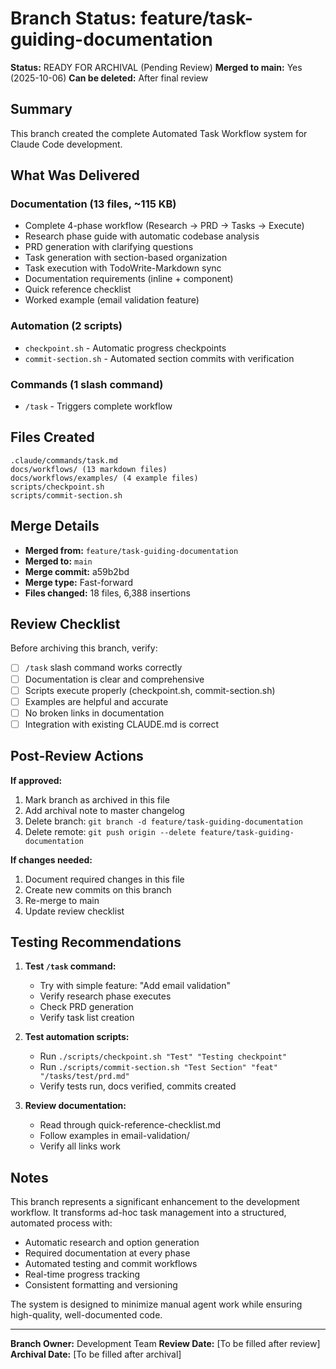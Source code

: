 # Branch Status: feature/task-guiding-documentation

**Status:** READY FOR ARCHIVAL (Pending Review)
**Merged to main:** Yes (2025-10-06)
**Can be deleted:** After final review

## Summary

This branch created the complete Automated Task Workflow system for Claude Code development.

## What Was Delivered

### Documentation (13 files, ~115 KB)
- Complete 4-phase workflow (Research → PRD → Tasks → Execute)
- Research phase guide with automatic codebase analysis
- PRD generation with clarifying questions
- Task generation with section-based organization
- Task execution with TodoWrite-Markdown sync
- Documentation requirements (inline + component)
- Quick reference checklist
- Worked example (email validation feature)

### Automation (2 scripts)
- `checkpoint.sh` - Automatic progress checkpoints
- `commit-section.sh` - Automated section commits with verification

### Commands (1 slash command)
- `/task` - Triggers complete workflow

## Files Created

```
.claude/commands/task.md
docs/workflows/ (13 markdown files)
docs/workflows/examples/ (4 example files)
scripts/checkpoint.sh
scripts/commit-section.sh
```

## Merge Details

- **Merged from:** `feature/task-guiding-documentation`
- **Merged to:** `main`
- **Merge commit:** a59b2bd
- **Merge type:** Fast-forward
- **Files changed:** 18 files, 6,388 insertions

## Review Checklist

Before archiving this branch, verify:

- [ ] `/task` slash command works correctly
- [ ] Documentation is clear and comprehensive
- [ ] Scripts execute properly (checkpoint.sh, commit-section.sh)
- [ ] Examples are helpful and accurate
- [ ] No broken links in documentation
- [ ] Integration with existing CLAUDE.md is correct

## Post-Review Actions

**If approved:**
1. Mark branch as archived in this file
2. Add archival note to master changelog
3. Delete branch: `git branch -d feature/task-guiding-documentation`
4. Delete remote: `git push origin --delete feature/task-guiding-documentation`

**If changes needed:**
1. Document required changes in this file
2. Create new commits on this branch
3. Re-merge to main
4. Update review checklist

## Testing Recommendations

1. **Test `/task` command:**
   - Try with simple feature: "Add email validation"
   - Verify research phase executes
   - Check PRD generation
   - Verify task list creation

2. **Test automation scripts:**
   - Run `./scripts/checkpoint.sh "Test" "Testing checkpoint"`
   - Run `./scripts/commit-section.sh "Test Section" "feat" "/tasks/test/prd.md"`
   - Verify tests run, docs verified, commits created

3. **Review documentation:**
   - Read through quick-reference-checklist.md
   - Follow examples in email-validation/
   - Verify all links work

## Notes

This branch represents a significant enhancement to the development workflow. It transforms ad-hoc task management into a structured, automated process with:
- Automatic research and option generation
- Required documentation at every phase
- Automated testing and commit workflows
- Real-time progress tracking
- Consistent formatting and versioning

The system is designed to minimize manual agent work while ensuring high-quality, well-documented code.

---

**Branch Owner:** Development Team
**Review Date:** [To be filled after review]
**Archival Date:** [To be filled after archival]
